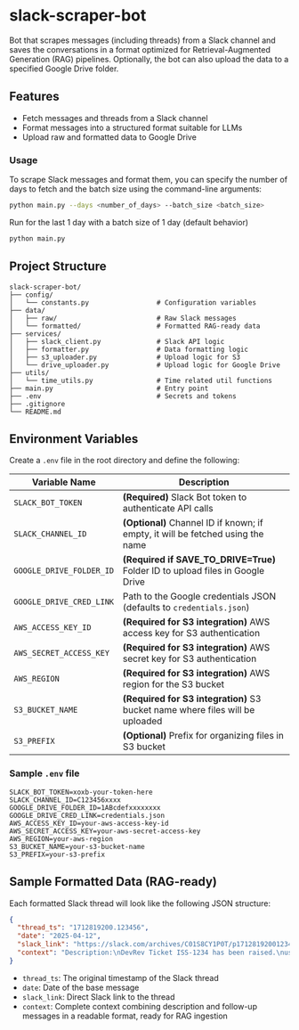 # slack-scraper-bot

Bot that scrapes messages (including threads) from a Slack channel and saves the conversations in a format optimized for
Retrieval-Augmented Generation (RAG) pipelines. Optionally, the bot can also upload the data to a specified Google Drive
folder.

## Features

- Fetch messages and threads from a Slack channel
- Format messages into a structured format suitable for LLMs
- Upload raw and formatted data to Google Drive

### Usage

To scrape Slack messages and format them, you can specify the number of days to fetch and the batch size using the command-line arguments:

```bash
python main.py --days <number_of_days> --batch_size <batch_size>
```
Run for the last 1 day with a batch size of 1 day (default behavior)
```bash
python main.py
```

## Project Structure

```
slack-scraper-bot/
├── config/
│   └── constants.py                 # Configuration variables
├── data/
│   ├── raw/                         # Raw Slack messages
│   └── formatted/                   # Formatted RAG-ready data
├── services/
│   ├── slack_client.py              # Slack API logic
│   ├── formatter.py                 # Data formatting logic
│   ├── s3_uploader.py               # Upload logic for S3
│   └── drive_uploader.py            # Upload logic for Google Drive
├── utils/
│   └── time_utils.py                # Time related util functions
├── main.py                          # Entry point
├── .env                             # Secrets and tokens
├── .gitignore
└── README.md
```

## Environment Variables

Create a `.env` file in the root directory and define the following:

| Variable Name            | Description                                                                     |
|--------------------------|---------------------------------------------------------------------------------|
| `SLACK_BOT_TOKEN`        | **(Required)** Slack Bot token to authenticate API calls                        |
| `SLACK_CHANNEL_ID`       | **(Optional)** Channel ID if known; if empty, it will be fetched using the name |
| `GOOGLE_DRIVE_FOLDER_ID` | **(Required if SAVE_TO_DRIVE=True)** Folder ID to upload files in Google Drive  |
| `GOOGLE_DRIVE_CRED_LINK` | Path to the Google credentials JSON (defaults to `credentials.json`)            |
| `AWS_ACCESS_KEY_ID`      | **(Required for S3 integration)** AWS access key for S3 authentication         |
| `AWS_SECRET_ACCESS_KEY`  | **(Required for S3 integration)** AWS secret key for S3 authentication         |
| `AWS_REGION`             | **(Required for S3 integration)** AWS region for the S3 bucket                 |
| `S3_BUCKET_NAME`         | **(Required for S3 integration)** S3 bucket name where files will be uploaded |
| `S3_PREFIX`              | **(Optional)** Prefix for organizing files in S3 bucket                        |

### Sample `.env` file

```env
SLACK_BOT_TOKEN=xoxb-your-token-here
SLACK_CHANNEL_ID=C123456xxxx
GOOGLE_DRIVE_FOLDER_ID=1ABcdefxxxxxxxx
GOOGLE_DRIVE_CRED_LINK=credentials.json
AWS_ACCESS_KEY_ID=your-aws-access-key-id
AWS_SECRET_ACCESS_KEY=your-aws-secret-access-key
AWS_REGION=your-aws-region
S3_BUCKET_NAME=your-s3-bucket-name
S3_PREFIX=your-s3-prefix
```

## Sample Formatted Data (RAG-ready)

Each formatted Slack thread will look like the following JSON structure:

```json
{
  "thread_ts": "1712819200.123456",
  "date": "2025-04-12",
  "slack_link": "https://slack.com/archives/C01S8CY1P0T/p1712819200123456",
  "context": "Description:\nDevRev Ticket ISS-1234 has been raised.\nuser1: Please check logs\nuser2: Acknowledged and will investigate."
}
```

- `thread_ts`: The original timestamp of the Slack thread
- `date`: Date of the base message
- `slack_link`: Direct Slack link to the thread
- `context`: Complete context combining description and follow-up messages in a readable format, ready for RAG ingestion
